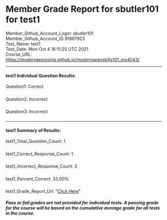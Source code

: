 # Member Grade Report for sbutler101 for test1  
   
Member_Github_Account_Login: sbutler101  
Member_Github_Account_ID 91897923  
Test_Name: test1  
Test_Date: Mon Oct  4 16:11:25 UTC 2021  
Course_URL: https://modernappsninja.github.io/modernappsskills101_ms4043/  
   
---  
#### test1 Individual Question Results:  
Question1: Correct  
#####  
Question2: Incorrect  
#####  
Question3: Incorrect  
#####  
---  
#### test1 Summary of Results:  
test1_Total_Question_Count: 1  
#####  
test1_Correct_Response_Count: 1  
#####  
test1_Incorrect_Response_Count: 2  
#####  
test1_Percent_Correct: 33.00%  
#####  
test1_Grade_Report_Url: "[Click Here](https://github.com/modernappsninjas/sbutler101/blob/main/static/userdata/courses/modernappsskills101_ms4043/grade_report.pr227.test1.md)"
##### Pass or fail grades are not provided for individual tests. A passing grade for the course will be based on the cumulative average grade for all tests in the course.  
